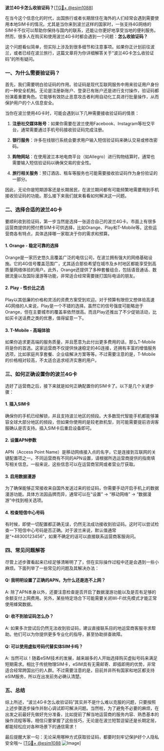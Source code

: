**波兰4G卡怎么收验证码？**[[TG💪+ @esim1088](https://t.me/s/esim1088)]

在当今这个信息化的时代，出国旅行或者长期居住在海外的人们经常会遇到需要使用本地SIM卡的情况。尤其是当你来到波兰这样的国家时，一张支持4G网络的SIM卡不仅可以帮助你保持与国内的联系，还能让你更好地享受当地的便利服务。然而，很多人在购买和使用波兰4G卡时都会遇到一个问题：**怎么收验证码？**

这个问题看似简单，但实际上涉及到很多细节和注意事项。如果你正计划前往波兰，或者已经在波兰旅行，这篇文章将为你详细解答关于“波兰4G卡怎么收验证码”的所有疑问。

### 一、为什么需要验证码？

首先，我们需要明白验证码的作用。验证码是现代互联网服务中用来验证用户身份的一种安全机制。无论是注册新账户、登录已有账户还是进行支付操作，验证码都扮演着重要角色。它能够有效防止恶意攻击者利用自动化工具进行批量操作，从而保护用户的个人信息安全。

当你在波兰使用4G卡时，可能会遇到以下几种需要接收验证码的情景：

1. **注册社交媒体账号**：如果你需要在波兰使用Facebook、Instagram等社交平台，通常需要通过手机号码接收验证码完成注册。
   
2. **银行服务**：许多在线银行系统会要求用户输入短信验证码来确认交易或修改密码。

3. **购物网站**：在使用波兰本地电商平台（如Allegro）进行购物结算时，通常也需要输入短信验证码以确保交易的安全性。

4. **旅行相关服务**：预订酒店、租车等服务也可能需要接收验证码作为身份验证的一部分。

因此，无论你是短期游客还是长期居民，在波兰期间都有可能频繁地需要用到手机接收验证码的功能。那么接下来我们就来看看如何解决这一问题。

### 二、选择合适的波兰4G卡

要顺利收到验证码，第一步当然是选择一张适合自己的波兰4G卡。市面上有很多运营商提供的预付费SIM卡可供选择，比如Orange、Play和T-Mobile等。这些运营商各有特点，具体选择哪一家取决于你的需求和预算。

#### 1. Orange - 稳定可靠的选择
Orange是一家历史悠久且覆盖广泛的电信公司，在波兰拥有强大的网络基础设施。它的4G信号覆盖范围广，尤其适合那些希望在城市及乡村地区都能享受到高质量网络体验的用户。此外，Orange还提供了多种套餐组合，包括语音通话、数据流量以及国际漫游等功能，非常适合经常需要拨打国际电话的朋友。

#### 2. Play - 性价比之选
Play以其低廉的价格和灵活的资费方案受到欢迎。对于预算有限但又想体验高速4G网络的人来说，Play是一个不错的选择。虽然它的信号强度可能略逊于Orange，但在主要城市的覆盖率依然很高。而且Play还推出了不少促销活动，比如买卡送话费之类的优惠，值得留意一下。

#### 3. T-Mobile - 高端体验
如果你追求更高端的服务质量，并且愿意为此付出更多费用的话，那么T-Mobile将是你的首选。这家运营商不仅提供快速稳定的4G连接，还拥有丰富的增值服务选项，比如家庭共享套餐、企业级解决方案等等。不过需要注意的是，T-Mobile的价格相对较高，不太适合追求经济实惠的用户。

### 三、如何正确设置你的波兰4G卡

选好了运营商之后，接下来就是如何正确配置你的SIM卡了。以下是几个关键步骤：

#### 1. 插入SIM卡
确保你的手机已经解锁，并且支持波兰地区的频段。大多数现代智能手机都能够兼容全球大部分地区的频段，但如果你使用的是较老款机型，则可能需要提前咨询客服确认是否支持。插入SIM卡后重启设备即可。

#### 2. 设置APN参数
APN（Access Point Name）是移动网络接入点的名字，它是连接到互联网的关键配置项之一。不同运营商有不同的APN设置，请根据所选运营商提供的指南填写相关信息。一般来说，这些信息可以在运营商官网或者营业厅获取。

#### 3. 启用数据漫游
为了确保能够正常接收来自国外发送过来的验证码，你需要手动开启手机上的数据漫游功能。具体方法因品牌而异，通常可以在“设置” -> “移动网络” -> “数据漫游”中找到相关选项。

#### 4. 检查短信中心号码
有时候，即使一切配置都正确无误，仍然无法成功接收到验证码。这时可以尝试检查一下短信中心号码是否正确。对于波兰来说，默认值通常是“+48300123456”，如果不确定的话可以直接联系运营商客服询问。

### 四、常见问题解答

尽管上述步骤看起来已经足够清晰明了了，但在实际操作过程中还是会遇到一些小麻烦。下面列举了一些常见的问题及其解决办法：

#### Q: 我明明设置了正确的APN，为什么还是连不上网？
A: 除了APN本身以外，还要注意检查是否开启了数据漫游功能以及是否有足够的余额支付上网费用。另外，某些特定场合下可能需要关闭Wi-Fi优先模式才能正常使用蜂窝数据。

#### Q: 收不到验证码怎么办？
A: 如果多次尝试后仍然无法收到验证码，建议直接联系目的地运营商客服寻求帮助。他们可以为你提供更多专业化的指导，甚至协助排查故障。

#### Q: 可以使用虚拟号码代替实体SIM卡吗？
A: 当然可以！随着eSIM技术的发展，越来越多的人开始选择购买虚拟号码来满足短期需求。相比于传统物理SIM卡，eSIM具有无需邮寄、即插即用的优势，非常适合经常跨国出行的人群。不过需要注意的是，目前并非所有国家和地区都支持eSIM服务，所以在出发前务必确认清楚。

### 五、总结

综上所述，“波兰4G卡怎么收验证码”其实并不是什么难以克服的问题，只要按照上述步骤逐步操作并耐心调试即可解决问题。当然啦，为了避免不必要的麻烦，在出发之前最好先做好充分准备，比如提前了解当地运营商的服务内容、熟悉基本的操作流程等等。相信只要掌握了这些技巧，无论是在波兰短暂逗留还是长期定居，都能轻松应对各种场景下的通信需求！

最后提醒大家一句：无论采用哪种方式获取验证码，都要时刻牢记保护好个人隐私安全哦～ [[TG💪+ @esim1088](https://t.me/s/esim1088) ![Image](https://i.postimg.cc/4NQfJmqS/Snipaste-2025-05-13-00-14-12.png)]